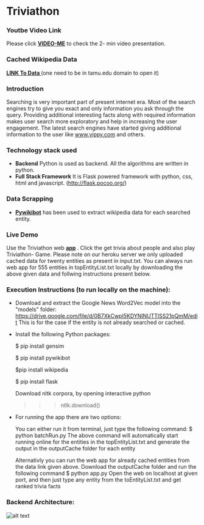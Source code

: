 # Triviathon

### Youtbe Video Link
Please click **[VIDEO-ME](https://www.youtube.com/watch?v=t368PPe2hJ0)** to check the 2- min video presentation.

### Cached Wikipedia Data
**[LINK To Data ](https://drive.google.com/open?id=0B0JsA9YchOf7SHdlRFBGXzZJY0k)** (one need to be in tamu.edu domain to open it)


### Introduction 
Searching is very important part of present internet era. Most of the search engines try to give you exact and only information you ask through the query. Providing additional interesting facts along with required information makes user search more exploratory and help in increasing the user engagement. The latest search engines have started giving additional information to the user like www.yippy.com and others.

### Technology stack used
* **Backend** Python is used as backend. All the algorithms are written in python.
* **Full Stack Framework** It is Flask powered framework with python, css, html and javascript. (http://flask.pocoo.org/)

### Data Scrapping 
* **[Pywikibot](https://www.mediawiki.org/wiki/Manual:Pywikibot)** has been used to extract wikipedia data for each searched entity. 
    
### Live Demo
Use the Triviathon web **[app](https://triviathon.herokuapp.com/)** . Click the get trivia about people and also play Triviathon- Game. Please note on our heroku server we only uploaded cached data for twenty entities as present in input.txt. You can always run web app for 555 entities in topEntityList.txt locally by downloading the above given data and follwing instructions present below.

### Execution Instructions (to run locally on the machine):

- Download and extract the Google News Word2Vec model into the "models" folder:
https://drive.google.com/file/d/0B7XkCwpI5KDYNlNUTTlSS21pQmM/edit 
  This is for the case if the entity is not already searched or cached.

- Install the following Python packages:

    $ pip install gensim

    $ pip install pywikibot
    
    $pip install wikipedia
    
    $ pip install flask
    
    Download nltk corpora, by opening interactive python 
    
    >>> ntlk.download()
    
-  For running the app there are two options:
   
     You can either run it from terminal, just type the following command:
    $ python batchRun.py 
    The above command will automatically start running online for the entities in the topEntityList.txt and generate the output in the outputCache folder for each entity

    Alternativly you can run the web app for already cached entities from the data link given above. Download the outputCache folder and run the following command
    $ python app.py
      Open the web on localhost at given port, and then just type any entity from the toEntityList.txt and get ranked trivia facts

### Backend Architecture:
![alt text](https://github.com/adilhamid/Triviathon/blob/master/images/arch.png)
